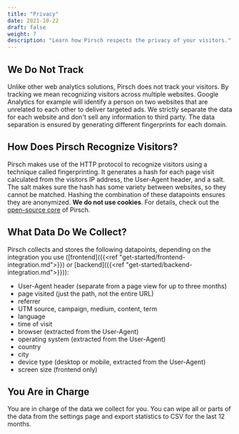 ```yaml
---
title: "Privacy"
date: 2021-10-22
draft: false
weight: 7
description: "Learn how Pirsch respects the privacy of your visitors."
---
```


## We Do Not Track

Unlike other web analytics solutions, Pirsch does not track your visitors. By tracking we mean recognizing visitors across multiple websites. Google Analytics for example will identify a person on two websites that are unrelated to each other to deliver targeted ads. We strictly separate the data for each website and don't sell any information to third party. The data separation is ensured by generating different fingerprints for each domain.

## How Does Pirsch Recognize Visitors?

Pirsch makes use of the HTTP protocol to recognize visitors using a technique called fingerprinting. It generates a hash for each page visit calculated from the visitors IP address, the User-Agent header, and a salt. The salt makes sure the hash has some variety between websites, so they cannot be matched. Hashing the combination of these datapoints ensures they are anonymized. **We do not use cookies**. For details, check out the [open-source core](https://github.com/pirsch-analytics/pirsch) of Pirsch.

## What Data Do We Collect?

Pirsch collects and stores the following datapoints, depending on the integration you use ([frontend]({{<ref "get-started/frontend-integration.md">}}) or [backend]({{<ref "get-started/backend-integration.md">}})):

* User-Agent header (separate from a page view for up to three months)
* page visited (just the path, not the entire URL)
* referrer
* UTM source, campaign, medium, content, term
* language
* time of visit
* browser (extracted from the User-Agent)
* operating system (extracted from the User-Agent)
* country
* city
* device type (desktop or mobile, extracted from the User-Agent)
* screen size (frontend only)

## You Are in Charge

You are in charge of the data we collect for you. You can wipe all or parts of the data from the settings page and export statistics to CSV for the last 12 months.
